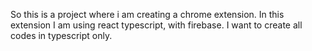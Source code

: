 So this is a project where i am creating a chrome extension. In this extension I am using react typescript, with firebase.
I want to create all codes in typescript only.
